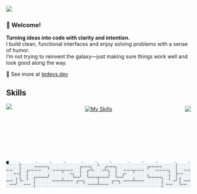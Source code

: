 <!-- Contador de visitas -->
![](https://komarev.com/ghpvc/?username=tedevs0&color=blueviolet&style=flat-square)
### 👋 Welcome!

**Turning ideas into code with clarity and intention.**  
I build clean, functional interfaces and enjoy solving problems with a sense of humor.  
I’m not trying to reinvent the galaxy—just making sure things work well and look good along the way.

💼 See more at [tedevs.dev](https://tedevs.vercel.app)



<div align="center">

</div>

## Skills
<img align='left' height="150" src="images/octocat-anime.gif"/>

###

<img align="right" height="150" src="https://i.imgflip.com/65efzo.gif"  />

###

<div align="center">

 [![My Skills](https://skillicons.dev/icons?i=js,html,css,angular,astro,bootstrap,cs,dotnet,figma,git,github,ai,java,laravel,linux,mysql,nestjs,nextjs,nodejs,ps,php,postgres,prisma,py,react,tailwind,ts,ubuntu,vercel,visualstudio,vite,vscode&perline=9&theme=light)](https://skillicons.dev)

</div>

###

<br clear="both">

<picture>
  <source media="(prefers-color-scheme: dark)" srcset="https://raw.githubusercontent.com/itsteddydev/itsteddydev/output/pacman-contribution-graph-dark.svg">
  <source media="(prefers-color-scheme: light)" srcset="https://raw.githubusercontent.com/itsteddydev/itsteddydev/output/pacman-contribution-graph.svg">
  <img alt="pacman contribution graph" src="https://raw.githubusercontent.com/itsteddydev/itsteddydev/output/pacman-contribution-graph.svg">
</picture>

###
